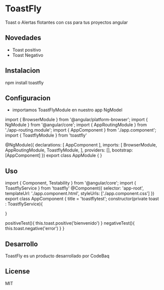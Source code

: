 # ToastFly
Toast o Alertas flotantes con css para tus proyectos angular
## Novedades
 * Toast positivo
 * Toast Negativo

## Instalacion

npm install toastfly

## Configuracion

* importamos ToastFlyModule en nuestro app NgModel

import { BrowserModule } from '@angular/platform-browser';
import { NgModule } from '@angular/core';
import { AppRoutingModule } from './app-routing.module';
import { AppComponent } from './app.component';
import { ToastflyModule } from 'toastfly'

@NgModule({
  declarations: [
    AppComponent
  ],
  imports: [
    BrowserModule,
    AppRoutingModule,
    ToastflyModule,
  ],
  providers: [],
  bootstrap: [AppComponent]
})
export class AppModule { }


## Uso 

import { Component, Testability } from '@angular/core';
import { ToastflyService } from 'toastfly'
@Component({
  selector: 'app-root',
  templateUrl: './app.component.html',
  styleUrls: ['./app.component.css']
})
export class AppComponent {
  title = 'toastflytest';
 constructor(private toast :  ToastflyService){

  }

 positiveTest(){
    this.toast.positive('bienvenido')
}
  negativeTest(){
  this.toast.negative('error')
}
}

## Desarrollo
ToastFly es un producto desarrollado por CodeBaq
## License 
MIT